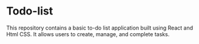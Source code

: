# Todo-list
This repository contains a basic to-do list application built using React and Html CSS. It allows users to create, manage, and complete tasks.  
